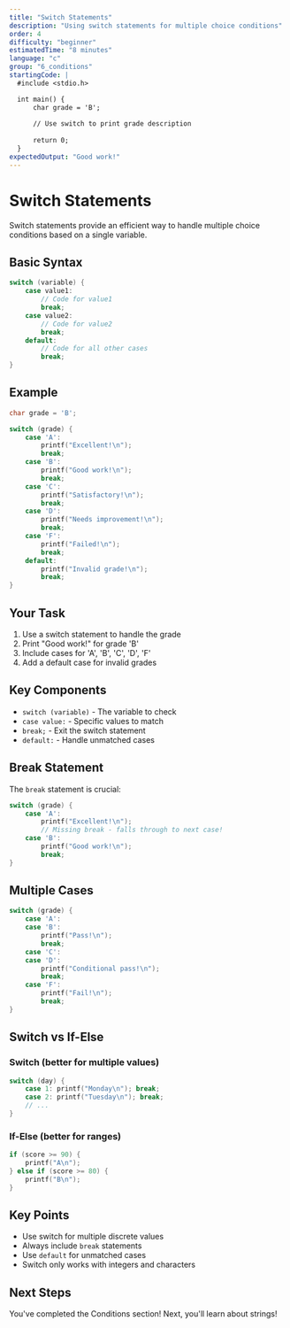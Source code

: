 ```yaml
---
title: "Switch Statements"
description: "Using switch statements for multiple choice conditions"
order: 4
difficulty: "beginner"
estimatedTime: "8 minutes"
language: "c"
group: "6_conditions"
startingCode: |
  #include <stdio.h>

  int main() {
      char grade = 'B';
      
      // Use switch to print grade description
      
      return 0;
  }
expectedOutput: "Good work!"
---
```


# Switch Statements

Switch statements provide an efficient way to handle multiple choice conditions based on a single variable.

## Basic Syntax

```c
switch (variable) {
    case value1:
        // Code for value1
        break;
    case value2:
        // Code for value2
        break;
    default:
        // Code for all other cases
        break;
}
```

## Example

```c
char grade = 'B';

switch (grade) {
    case 'A':
        printf("Excellent!\n");
        break;
    case 'B':
        printf("Good work!\n");
        break;
    case 'C':
        printf("Satisfactory!\n");
        break;
    case 'D':
        printf("Needs improvement!\n");
        break;
    case 'F':
        printf("Failed!\n");
        break;
    default:
        printf("Invalid grade!\n");
        break;
}
```

## Your Task

1. Use a switch statement to handle the grade
2. Print "Good work!" for grade 'B'
3. Include cases for 'A', 'B', 'C', 'D', 'F'
4. Add a default case for invalid grades

## Key Components

- `switch (variable)` - The variable to check
- `case value:` - Specific values to match
- `break;` - Exit the switch statement
- `default:` - Handle unmatched cases

## Break Statement

The `break` statement is crucial:

```c
switch (grade) {
    case 'A':
        printf("Excellent!\n");
        // Missing break - falls through to next case!
    case 'B':
        printf("Good work!\n");
        break;
}
```

## Multiple Cases

```c
switch (grade) {
    case 'A':
    case 'B':
        printf("Pass!\n");
        break;
    case 'C':
    case 'D':
        printf("Conditional pass!\n");
        break;
    case 'F':
        printf("Fail!\n");
        break;
}
```

## Switch vs If-Else

### Switch (better for multiple values)

```c
switch (day) {
    case 1: printf("Monday\n"); break;
    case 2: printf("Tuesday\n"); break;
    // ...
}
```

### If-Else (better for ranges)

```c
if (score >= 90) {
    printf("A\n");
} else if (score >= 80) {
    printf("B\n");
}
```

## Key Points

- Use switch for multiple discrete values
- Always include `break` statements
- Use `default` for unmatched cases
- Switch only works with integers and characters

## Next Steps

You've completed the Conditions section! Next, you'll learn about strings!
